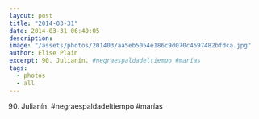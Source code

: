 ```yaml
---
layout: post
title: "2014-03-31"
date: 2014-03-31 06:40:05
description: 
image: "/assets/photos/201403/aa5eb5054e186c9d070c4597482bfdca.jpg"
author: Elise Plain
excerpt: 90. Julianín. #negraespaldadeltiempo #marías
tags: 
  - photos
  - all
---
```


90. Julianín. #negraespaldadeltiempo #marías
<p></p>
